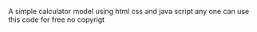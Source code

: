 A simple calculator model using html css and java script any one can use this code for free no copyrigt
